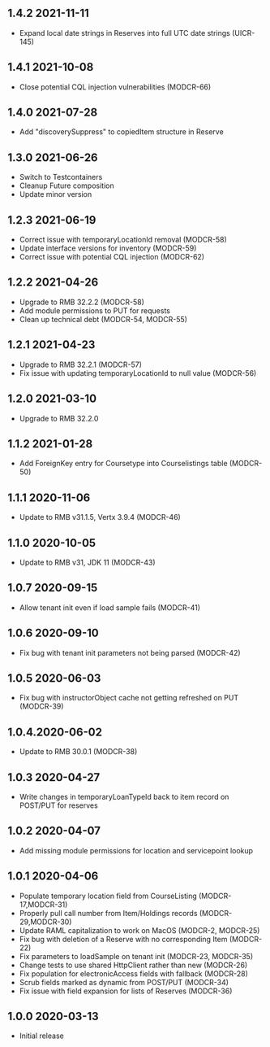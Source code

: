 ## 1.4.2 2021-11-11
* Expand local date strings in Reserves into full UTC date strings (UICR-145)

## 1.4.1 2021-10-08
* Close potential CQL injection vulnerabilities (MODCR-66)

## 1.4.0 2021-07-28
* Add "discoverySuppress" to copiedItem structure in Reserve

## 1.3.0 2021-06-26
* Switch to Testcontainers
* Cleanup Future composition
* Update minor version

## 1.2.3 2021-06-19
* Correct issue with temporaryLocationId removal (MODCR-58)
* Update interface versions for inventory (MODCR-59)
* Correct issue with potential CQL injection (MODCR-62)

## 1.2.2 2021-04-26
* Upgrade to RMB 32.2.2 (MODCR-58)
* Add module permissions to PUT for requests
* Clean up technical debt (MODCR-54, MODCR-55)

## 1.2.1 2021-04-23
* Upgrade to RMB 32.2.1 (MODCR-57)
* Fix issue with updating temporaryLocationId to null value (MODCR-56)

## 1.2.0 2021-03-10
* Upgrade to RMB 32.2.0

## 1.1.2 2021-01-28
* Add ForeignKey entry for Coursetype into Courselistings table (MODCR-50)

## 1.1.1 2020-11-06
* Update to RMB v31.1.5, Vertx 3.9.4 (MODCR-46)

## 1.1.0 2020-10-05
* Update to RMB v31, JDK 11 (MODCR-43)

## 1.0.7 2020-09-15
* Allow tenant init even if load sample fails (MODCR-41)

## 1.0.6 2020-09-10
* Fix bug with tenant init parameters not being parsed (MODCR-42)

## 1.0.5 2020-06-03
* Fix bug with instructorObject cache not getting refreshed on PUT (MODCR-39)

## 1.0.4.2020-06-02
* Update to RMB 30.0.1 (MODCR-38)

## 1.0.3 2020-04-27
* Write changes in temporaryLoanTypeId back to item record on POST/PUT for reserves

## 1.0.2 2020-04-07
* Add missing module permissions for location and servicepoint lookup

## 1.0.1 2020-04-06

* Populate temporary location field from CourseListing (MODCR-17,MODCR-31)
* Properly pull call number from Item/Holdings records (MODCR-29,MODCR-30)
* Update RAML capitalization to work on MacOS (MODCR-2,  MODCR-25)
* Fix bug with deletion of a Reserve with no corresponding Item (MODCR-22)
* Fix parameters to loadSample on tenant init (MODCR-23, MODCR-35)
* Change tests to use shared HttpClient rather than new (MODCR-26)
* Fix population for electronicAccess fields with fallback (MODCR-28)
* Scrub fields marked as dynamic from POST/PUT (MODCR-34)
* Fix issue with field expansion for lists of Reserves (MODCR-36)


## 1.0.0 2020-03-13

* Initial release
